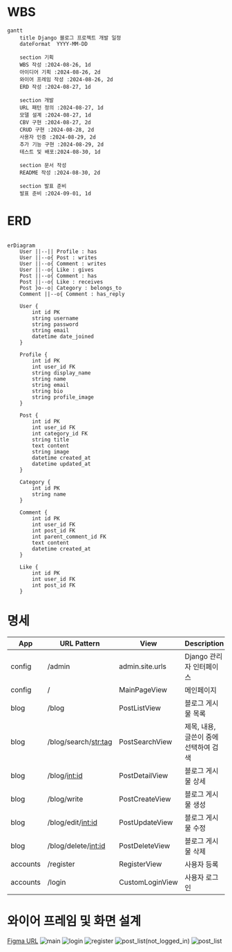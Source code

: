 # WBS

```mermaid
gantt
    title Django 블로그 프로젝트 개발 일정
    dateFormat  YYYY-MM-DD

    section 기획
    WBS 작성 :2024-08-26, 1d
    아이디어 기획 :2024-08-26, 2d
    와이어 프레임 작성 :2024-08-26, 2d
    ERD 작성 :2024-08-27, 1d

    section 개발
    URL 패턴 정의 :2024-08-27, 1d
    모델 설계 :2024-08-27, 1d
    CBV 구현 :2024-08-27, 2d
    CRUD 구현 :2024-08-28, 2d
    사용자 인증 :2024-08-29, 2d
    추가 기능 구현 :2024-08-29, 2d
    테스트 및 배포:2024-08-30, 1d

    section 문서 작성
    README 작성 :2024-08-30, 2d

    section 발표 준비
    발표 준비 :2024-09-01, 1d
```


# ERD

```mermaid

erDiagram
    User ||--|| Profile : has
    User ||--o{ Post : writes
    User ||--o{ Comment : writes
    User ||--o{ Like : gives
    Post ||--o{ Comment : has
    Post ||--o{ Like : receives
    Post }o--o| Category : belongs_to
    Comment ||--o{ Comment : has_reply

    User {
        int id PK
        string username
        string password
        string email
        datetime date_joined
    }

    Profile {
        int id PK
        int user_id FK
        string display_name
        string name
        string email
        string bio
        string profile_image
    }

    Post {
        int id PK
        int user_id FK
        int category_id FK
        string title
        text content
        string image
        datetime created_at
        datetime updated_at
    }

    Category {
        int id PK
        string name
    }

    Comment {
        int id PK
        int user_id FK
        int post_id FK
        int parent_comment_id FK
        text content
        datetime created_at
    }

    Like {
        int id PK
        int user_id FK
        int post_id FK
    } 

```

# 명세
| App      | URL Pattern                    | View                       | Description                     |
| -------- | ------------------------------ | -------------------------- | ------------------------------- |
| config   | /admin                         | admin.site.urls            | Django 관리자 인터페이스        |
| config   | /                        | MainPageView            | 메인페이지        |
| blog     | /blog                             | PostListView               | 블로그 게시물 목록              |
| blog     | /blog/search/<str:tag>                        | PostSearchView                 | 제목, 내용, 글쓴이 중에 선택하여 검색               |
| blog     | /blog/<int:id>                      | PostDetailView             | 블로그 게시물 상세              |
| blog     | /blog/write                        | PostCreateView             | 블로그 게시물 생성              |
| blog     | /blog/edit/<int:id>               | PostUpdateView             | 블로그 게시물 수정          |
| blog     | /blog/delete/<int:id>               | PostDeleteView             | 블로그 게시물 삭제              |
| accounts | /register                      | RegisterView               | 사용자 등록                     |
| accounts | /login                        | CustomLoginView            | 사용자 로그인                   |


# 와이어 프레임 및 화면 설계

[Figma URL](https://www.figma.com/design/teJ06xvveV1K8VuVuRbss0/Untitled?node-id=0-1&t=5dxv9WNU6DnQAgnH-0)
![main](https://github.com/user-attachments/assets/05e89b5c-c006-4ee8-b6d9-158648c5beae)
![login](https://github.com/user-attachments/assets/f0ee4c9d-fad6-412d-a14e-028a0569fd83)
![register](https://github.com/user-attachments/assets/20055c76-6bff-4680-a868-b39e0b79be45)
![post_list(not_logged_in)](https://github.com/user-attachments/assets/97fd1ea2-198c-4c55-b5a4-2d02a7b0c49e)
![post_list](https://github.com/user-attachments/assets/4489777d-0bf5-48eb-b25b-a72e2dc3019c)

